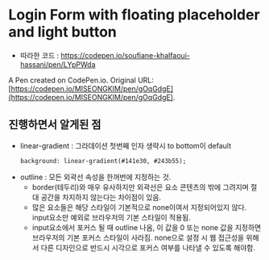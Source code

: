 # Login Form with floating placeholder and light button

- 따라한 코드 : https://codepen.io/soufiane-khalfaoui-hassani/pen/LYpPWda

A Pen created on CodePen.io. Original URL: [https://codepen.io/MISEONGKIM/pen/gOqGdgE](https://codepen.io/MISEONGKIM/pen/gOqGdgE).

## 진행하면서 알게된 점

- linear-gradient : 그라데이션 첫번째 인자 생략시 to bottom이 default
  ```
  background: linear-gradient(#141e30, #243b55);
  ```

* outline : 모든 외곽선 속성을 한꺼번에 지정하는 것.
  - border(테두리)와 매우 유사하지만 외곽선은 요소 콘텐츠의 밖에 그려지며 절대 공간을 차지하지 않는다는 차이점이 있음.
  * 많은 요소들은 해당 스타일이 기본적으로 none이여서 지정되어있지 않다. input요소만 예외로 브라우저의 기본 스타일이 적용됨.
  * input요소에서 포커스 될 때 outline 나옴, 이 값을 0 또는 none 값을 지정하면 브라우저의 기본 포커스 스타일이 사라짐. none으로 설정 시 웹 접근성을 위해서 다른 디자인으로 반드시 시각으로 포커스 여부를 나타낼 수 있도록 해야함.
